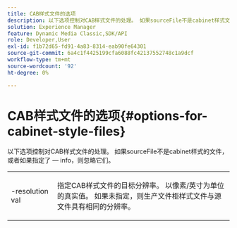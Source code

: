 ```yaml
---
title: CAB样式文件的选项
description: 以下选项控制对CAB样式文件的处理。 如果sourceFile不是cabinet样式文件或指定了 — info，则会忽略它们。
solution: Experience Manager
feature: Dynamic Media Classic,SDK/API
role: Developer,User
exl-id: f1b72d65-fd91-4a83-8314-eab90fe64301
source-git-commit: 6a4c1f4425199cfa6088fc42137552748c1a9dcf
workflow-type: tm+mt
source-wordcount: '92'
ht-degree: 0%

---
```


# CAB样式文件的选项{#options-for-cabinet-style-files}

以下选项控制对CAB样式文件的处理。 如果sourceFile不是cabinet样式的文件，或者如果指定了 — info，则忽略它们。

<table id="simpletable_332B78DDEB6540708844AB54AE321F9B"> 
 <tr class="strow"> 
  <td class="stentry"> <p><span class="codeph">-resolution <span class="varname"> val</span></span> </p> </td> 
  <td class="stentry"> <p>指定CAB样式文件的目标分辨率。 以像素/英寸为单位的真实值。 如果未指定，则生产文件柜样式文件与源文件具有相同的分辨率。 </p></td> 
 </tr> 
</table>
